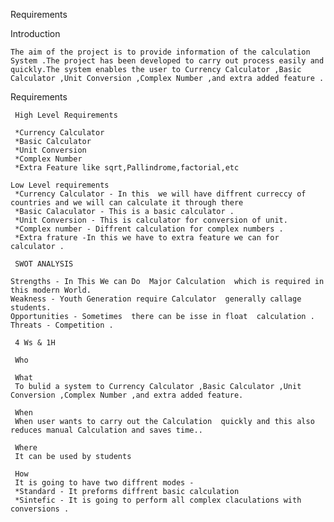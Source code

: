 Requirements

 Introduction

    The aim of the project is to provide information of the calculation System .The project has been developed to carry out process easily and quickly.The system enables the user to Currency Calculator ,Basic Calculator ,Unit Conversion ,Complex Number ,and extra added feature .

 Requirements
     
     High Level Requirements 

     *Currency Calculator 
     *Basic Calculator 
     *Unit Conversion 
     *Complex Number 
     *Extra Feature like sqrt,Pallindrome,factorial,etc
    
    Low Level requirements
     *Currency Calculator - In this  we will have diffrent curreccy of countries and we will can calculate it through there
     *Basic Calaculator - This is a basic calculator .
     *Unit Conversion - This is calculator for conversion of unit.
     *Complex number - Diffrent calculation for complex numbers .
     *Extra frature -In this we have to extra feature we can for calculator .

     SWOT ANALYSIS
     
    Strengths - In This We can Do  Major Calculation  which is required in this modern World.
    Weakness - Youth Generation require Calculator  generally callage students.
    Opportunities - Sometimes  there can be isse in float  calculation .
    Threats - Competition .
    
     4 Ws & 1H
     
     Who
     
     What 
     To bulid a system to Currency Calculator ,Basic Calculator ,Unit Conversion ,Complex Number ,and extra added feature.
      
     When
     When user wants to carry out the Calculation  quickly and this also  reduces manual Calculation and saves time..
     
     Where
     It can be used by students
     
     How 
     It is going to have two diffrent modes -
     *Standard - It preforms diffrent basic calculation 
     *Sintefic - It is going to perform all complex claculations with conversions .
